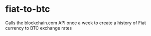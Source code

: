# fiat-to-btc
Calls the blockchain.com API once a week to create a history of Fiat currency to BTC exchange rates
